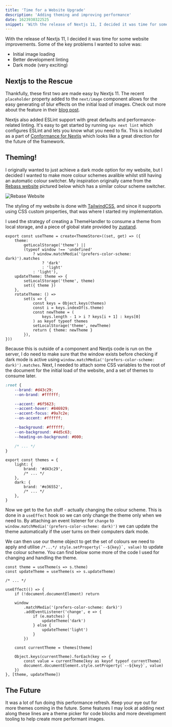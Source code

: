 ```yaml
---
title: 'Time for a Website Upgrade'
description: 'Adding theming and improving performance'
date: 1623930322525
snippet: 'With the release of Nextjs 11, I decided it was time for some website improvements. Some of the key problems I wanted to solve was...Thankfully, these first two are made easy by Nextjs 11. The recent placeholder property added to the next/image component...'
---
```


With the release of Nextjs 11, I decided it was time for some website improvements.
Some of the key problems I wanted to solve was:

-   Initial image loading
-   Better development linting
-   Dark mode (very exciting)

## Nextjs to the Rescue

Thankfully, these first two are made easy by Nextjs 11. The recent `placeholder` property
added to the `next/image` component allows for the easy generating of blur effects on the
initial load of images. Check out more about the feature in their [blog post](https://nextjs.org/blog/next-11#image-placeholders).

Nextjs also added ESLint support with great defaults and performance-related linting.
It's easy to get started by running `npx next lint` which configures ESLint and lets you know
what you need to fix. This is included as a part of [Conformance for Nextjs](https://nextjs.org/blog/next-11#conformance)
which looks like a great direction for the future of the framework.

## Theming!

I originally wanted to just achieve a dark mode option for my website, but I decided
I wanted to make more colour schemes avalible whilst still having an automatic colour switcher.
My inspiration originally came from the [Rebass website](https://rebassjs.org/) pictured below which
has a similar colour scheme switcher.

![Rebase Website](/images/blog/website-upgrade/rebassjs.png)

The styling of my website is done with [TailwindCSS](https://tailwindcss.com/), and since it supports using CSS custom properties, that
was where I started my implementation.

I used the strategy of creating a ThemeHandler to consume a theme from local storage, and a piece of global state
provided by [zustand](https://github.com/pmndrs/zustand).

```tsx
export const useTheme = create<ThemeStore>((set, get) => ({
    theme:
        getLocalStorage('theme') ||
        (typeof window !== 'undefined'
            ? window.matchMedia('(prefers-color-scheme: dark)').matches
                ? 'dark'
                : 'light'
            : 'light'),
    updateTheme: theme => {
        setLocalStorage('theme', theme)
        set({ theme })
    },
    rotateTheme: () =>
        set(s => {
            const keys = Object.keys(themes)
            const i = keys.indexOf(s.theme)
            const newTheme = (
                keys.length - 1 > i ? keys[i + 1] : keys[0]
            ) as keyof typeof themes
            setLocalStorage('theme', newTheme)
            return { theme: newTheme }
        }),
}))
```

Because this is outside of a component and Nextjs code is run on the server, I do need to make sure that
the window exists before checking if dark mode is active using `window.matchMedia('(prefers-color-scheme: dark)').matches`. Next, I
needed to attach some CSS variables to the root of the document for the initial load of the website,
and a set of themes to consume later.

```css
:root {
    --brand: #d43c29;
    --on-brand: #ffffff;

    --accent: #6f5623;
    --accent-hover: #846929;
    --accent-focus: #9a7c2e;
    --on-accent: #ffffff;

    --background: #ffffff;
    --on-background: #4d5c63;
    --heading-on-background: #000;

    /* ... */
}
```

```tsx
export const themes = {
    light: {
        brand: '#d43c29',
        /* ... */
    },
    dark: {
        brand: '#e36552',
        /* ... */
    },
}
```

Now we get to the fun stuff - actually changing the colour scheme. This is done in a `useEffect` hook
so we can only change the theme only when we need to. By attaching an event listener for `change`
to `window.matchMedia('(prefers-color-scheme: dark)')` we can update the theme automatically if the user
turns on their computers dark mode.

We can then use our theme object to get the set of colours we need to apply and utilise `` /*...*/ style.setProperty(`--${key}`, value) ``
to update the colour scheme. You can find below some more of the code I used for changing and handling the theme.

```tsx
const theme = useTheme(s => s.theme)
const updateTheme = useTheme(s => s.updateTheme)

/* ... */

useEffect(() => {
    if (!document.documentElement) return

    window
        .matchMedia('(prefers-color-scheme: dark)')
        .addEventListener('change', e => {
            if (e.matches) {
                updateTheme('dark')
            } else {
                updateTheme('light')
            }
        })

    const currentTheme = themes[theme]

    Object.keys(currentTheme).forEach(key => {
        const value = currentTheme[key as keyof typeof currentTheme]
        document.documentElement.style.setProperty(`--${key}`, value)
    })
}, [theme, updateTheme])
```

## The Future

It was a lot of fun doing this performance refresh. Keep your eye out
for more themes coming in the future. Some features I may look at adding next
along these lines are a theme picker for code blocks and more development tooling to
help create more performant images.
